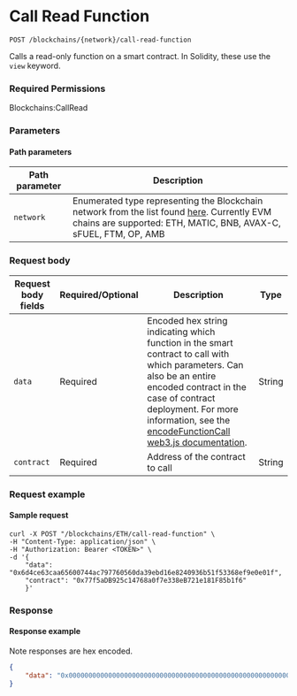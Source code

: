 # Call Read Function

`POST /blockchains/{network}/call-read-function`

Calls a read-only function on a smart contract.  In Solidity, these use the `view` keyword.

### Required Permissions <a href="#scopes" id="scopes"></a>

Blockchains:CallRead

### Parameters <a href="#parameters.1" id="parameters.1"></a>

#### Path parameters <a href="#path-parameters" id="path-parameters"></a>

| Path parameter | Description                                                                                                                                                                                                                                     |
| -------------- | ----------------------------------------------------------------------------------------------------------------------------------------------------------------------------------------------------------------------------------------------- |
| `network`      | Enumerated type representing the Blockchain network from the list found [here](https://dfns.gitbook.io/dfns-docs/api-docs/dfns-api-enumerated-types#network).  Currently EVM chains are supported: ETH, MATIC, BNB, AVAX-C, sFUEL, FTM, OP, AMB |

### Request body <a href="#request-body" id="request-body"></a>

| Request body fields | Required/Optional | Description                                                                                                                                                                                                                                                                                                                            | Type   |
| ------------------- | ----------------- | -------------------------------------------------------------------------------------------------------------------------------------------------------------------------------------------------------------------------------------------------------------------------------------------------------------------------------------- | ------ |
| `data`              | Required          | Encoded hex string indicating which function in the smart contract to call with which parameters. Can also be an entire encoded contract in the case of contract deployment. For more information, see the [encodeFunctionCall web3.js documentation](https://web3js.readthedocs.io/en/v1.2.11/web3-eth-abi.html#encodefunctioncall).  | String |
| `contract`          | Required          | Address of the contract to call                                                                                                                                                                                                                                                                                                        | String |

### Request example <a href="#request-example.1" id="request-example.1"></a>

#### Sample request <a href="#sample-request" id="sample-request"></a>

```shell
curl -X POST "/blockchains/ETH/call-read-function" \
-H "Content-Type: application/json" \
-H "Authorization: Bearer <TOKEN>" \
-d '{
    "data": "0x6d4ce63caa65600744ac797760560da39ebd16e8240936b51f53368ef9e0e01f",
    "contract": "0x77f5aDB925c14768a0f7e338eB721e181F85b1f6"
    }'
```

### Response <a href="#response" id="response"></a>

#### Response example <a href="#response-example" id="response-example"></a>

Note responses are hex encoded.&#x20;

```json
{
    "data": "0x000000000000000000000000000000000000000000000000000000000000000f"
}
```
